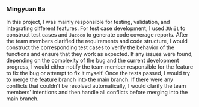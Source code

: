 ### Mingyuan Ba
 In this project, I was mainly responsible for testing, validation, and integrating different features. For test case development, I used `JUnit` to construct test cases and `Jacoco` to generate code coverage reports. After the team members clarified the requirements and code structure, I would construct the corresponding test cases to verify the behavior of the functions and ensure that they work as expected. If any issues were found, depending on the complexity of the bug and the current development progress, I would either notify the team member responsible for the feature to fix the bug or attempt to fix it myself. Once the tests passed, I would try to merge the feature branch into the main branch. If there were any conflicts that couldn't be resolved automatically, I would clarify the team members' intentions and then handle all conflicts before merging into the main branch.

